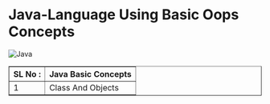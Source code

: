 # Java-Language Using Basic Oops Concepts

![Java](https://img.shields.io/badge/java-%23ED8B00.svg?style=for-the-badge&logo=java&logoColor=white)

<table border="1">
        <tr>
            <th>
                SL No :
            </th>
            <th>
                Java Basic Concepts
            </th>
        </tr>
        <tr>
            <td>
                1
            </td>
            <td>
                Class And Objects
            </td>
        </tr>
</table>